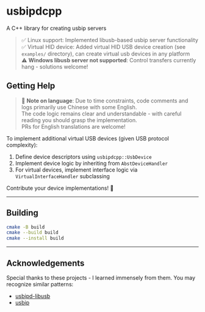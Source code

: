 # usbipdcpp

A C++ library for creating usbip servers

> ✅ Linux support: Implemented libusb-based usbip server functionality  
> ✅ Virtual HID device: Added virtual HID USB device creation (see `examples/` directory),
can create virtual usb devices in any platform  
> ⚠️ **Windows libusb server not supported**: Control transfers currently hang - solutions welcome!

## Getting Help
> 📝 **Note on language**: Due to time constraints, code comments and logs primarily use Chinese with some English.  
> The code logic remains clear and understandable - with careful reading you should grasp the implementation.  
> PRs for English translations are welcome!

To implement additional virtual USB devices (given USB protocol complexity):
1. Define device descriptors using `usbipdcpp::UsbDevice`
2. Implement device logic by inheriting from `AbstDeviceHandler`
3. For virtual devices, implement interface logic via `VirtualInterfaceHandler` subclassing

Contribute your device implementations! 🚀

---

## Building
```bash
cmake -B build
cmake --build build
cmake --install build
```

---

## Acknowledgements
Special thanks to these projects - I learned immensely from them. You may recognize similar patterns:
- [usbipd-libusb](https://github.com/raydudu/usbipd-libusb)
- [usbip](https://github.com/jiegec/usbip)  